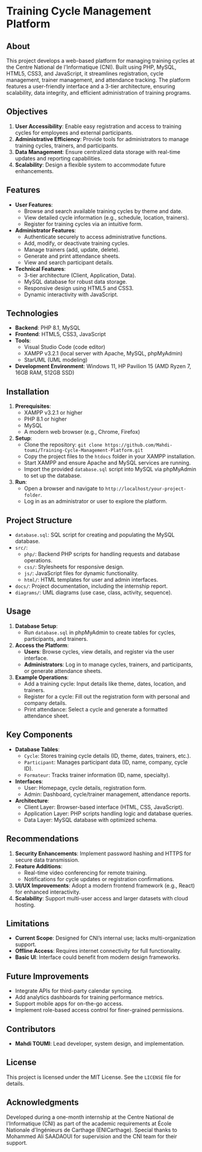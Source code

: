 # Training Cycle Management Platform

## About
This project develops a web-based platform for managing training cycles at the Centre National de l'Informatique (CNI). Built using PHP, MySQL, HTML5, CSS3, and JavaScript, it streamlines registration, cycle management, trainer management, and attendance tracking. The platform features a user-friendly interface and a 3-tier architecture, ensuring scalability, data integrity, and efficient administration of training programs.

## Objectives
1. **User Accessibility**: Enable easy registration and access to training cycles for employees and external participants.
2. **Administrative Efficiency**: Provide tools for administrators to manage training cycles, trainers, and participants.
3. **Data Management**: Ensure centralized data storage with real-time updates and reporting capabilities.
4. **Scalability**: Design a flexible system to accommodate future enhancements.

## Features
- **User Features**:
  - Browse and search available training cycles by theme and date.
  - View detailed cycle information (e.g., schedule, location, trainers).
  - Register for training cycles via an intuitive form.
- **Administrator Features**:
  - Authenticate securely to access administrative functions.
  - Add, modify, or deactivate training cycles.
  - Manage trainers (add, update, delete).
  - Generate and print attendance sheets.
  - View and search participant details.
- **Technical Features**:
  - 3-tier architecture (Client, Application, Data).
  - MySQL database for robust data storage.
  - Responsive design using HTML5 and CSS3.
  - Dynamic interactivity with JavaScript.

## Technologies
- **Backend**: PHP 8.1, MySQL
- **Frontend**: HTML5, CSS3, JavaScript
- **Tools**:
  - Visual Studio Code (code editor)
  - XAMPP v3.2.1 (local server with Apache, MySQL, phpMyAdmin)
  - StarUML (UML modeling)
- **Development Environment**: Windows 11, HP Pavilion 15 (AMD Ryzen 7, 16GB RAM, 512GB SSD)

## Installation
1. **Prerequisites**:
   - XAMPP v3.2.1 or higher
   - PHP 8.1 or higher
   - MySQL
   - A modern web browser (e.g., Chrome, Firefox)
2. **Setup**:
   - Clone the repository: `git clone https://github.com/Mahdi-toumi/Training-Cycle-Management-Platform.git`
   - Copy the project files to the `htdocs` folder in your XAMPP installation.
   - Start XAMPP and ensure Apache and MySQL services are running.
   - Import the provided `database.sql` script into MySQL via phpMyAdmin to set up the database.
3. **Run**:
   - Open a browser and navigate to `http://localhost/your-project-folder`.
   - Log in as an administrator or user to explore the platform.

## Project Structure
- `database.sql`: SQL script for creating and populating the MySQL database.
- `src/`:
  - `php/`: Backend PHP scripts for handling requests and database operations.
  - `css/`: Stylesheets for responsive design.
  - `js/`: JavaScript files for dynamic functionality.
  - `html/`: HTML templates for user and admin interfaces.
- `docs/`: Project documentation, including the internship report.
- `diagrams/`: UML diagrams (use case, class, activity, sequence).

## Usage
1. **Database Setup**:
   - Run `database.sql` in phpMyAdmin to create tables for cycles, participants, and trainers.
2. **Access the Platform**:
   - **Users**: Browse cycles, view details, and register via the user interface.
   - **Administrators**: Log in to manage cycles, trainers, and participants, or generate attendance sheets.
3. **Example Operations**:
   - Add a training cycle: Input details like theme, dates, location, and trainers.
   - Register for a cycle: Fill out the registration form with personal and company details.
   - Print attendance: Select a cycle and generate a formatted attendance sheet.

## Key Components
- **Database Tables**:
  - `Cycle`: Stores training cycle details (ID, theme, dates, trainers, etc.).
  - `Participant`: Manages participant data (ID, name, company, cycle ID).
  - `Formateur`: Tracks trainer information (ID, name, specialty).
- **Interfaces**:
  - User: Homepage, cycle details, registration form.
  - Admin: Dashboard, cycle/trainer management, attendance reports.
- **Architecture**:
  - Client Layer: Browser-based interface (HTML, CSS, JavaScript).
  - Application Layer: PHP scripts handling logic and database queries.
  - Data Layer: MySQL database with optimized schema.

## Recommendations
1. **Security Enhancements**: Implement password hashing and HTTPS for secure data transmission.
2. **Feature Additions**:
   - Real-time video conferencing for remote training.
   - Notifications for cycle updates or registration confirmations.
3. **UI/UX Improvements**: Adopt a modern frontend framework (e.g., React) for enhanced interactivity.
4. **Scalability**: Support multi-user access and larger datasets with cloud hosting.

## Limitations
- **Current Scope**: Designed for CNI’s internal use; lacks multi-organization support.
- **Offline Access**: Requires internet connectivity for full functionality.
- **Basic UI**: Interface could benefit from modern design frameworks.

## Future Improvements
- Integrate APIs for third-party calendar syncing.
- Add analytics dashboards for training performance metrics.
- Support mobile apps for on-the-go access.
- Implement role-based access control for finer-grained permissions.

## Contributors
- **Mahdi TOUMI**: Lead developer, system design, and implementation.

## License
This project is licensed under the MIT License. See the `LICENSE` file for details.

## Acknowledgments
Developed during a one-month internship at the Centre National de l'Informatique (CNI) as part of the academic requirements at École Nationale d'Ingénieurs de Carthage (ENICarthage). Special thanks to Mohammed Ali SAADAOUI for supervision and the CNI team for their support.
